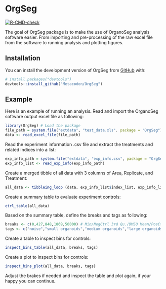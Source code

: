 
<!-- README.md is generated from README.Rmd. Please edit that file -->

# OrgSeg

<!-- badges: start -->

[![R-CMD-check](https://github.com/Metacodon/OrgSeg/actions/workflows/R-CMD-check.yaml/badge.svg)](https://github.com/Metacodon/OrgSeg/actions/workflows/R-CMD-check.yaml)
<!-- badges: end -->

The goal of OrgSeg package is to make the use of OrganoSeg analysis
software easier. From importing and pre-processing of the raw excel file
from the software to running analysis and plotting figures.

## Installation

You can install the development version of OrgSeg from
[GitHub](https://github.com/) with:

``` r
# install.packages("devtools")
devtools::install_github("Metacodon/OrgSeg")
```

## Example

Here is an example of running an analysis. Read and import the OrganoSeg
software output excel file as following:

``` r
library(OrgSeg) # Load the package
file_path = system.file("extdata", "test_data.xls", package = "OrgSeg") # Path to the OrganoSeg output excel file. Here we've provided an example data file included in the package that you can access the path with system.file("extdata", "test_data.xls", package = "OrgSeg").
data <- read_excel_file(file_path)
```

Read the experiment information .csv file and extract the treatments and
related indices into a list:

``` r
exp_info_path = system.file("extdata", "exp_info.csv", package = "OrgSeg") # Path to the experiment information .csv file. Here we've provided an example experiment information .csv file included in the package that you can access the path with system.file("extdata", "test_data.xls", package = "OrgSeg").
exp_info_list <- read_exp_info(exp_info_path)
```

Create a merged tibble of all data with 3 columns of Area, Replicate,
and Treatment:

``` r
all_data <- tibbleing_loop (data, exp_info_list$index_list, exp_info_list$treatments)
```

Create a summary table to evaluate experiment controls:

``` r
ctrl_table(all_data)
```

Based on the summary table, define the breaks and tags as following:

``` r
breaks <- c(0,427,848,1869,50000) # Min/NegCtrl 3rd Qu./DMSO Mean/PosCtrl 3rd Qu./Max
tags <- c("noise","small organoids","medium organoids","large organoids")
```

Create a table to inspect bins for controls:

``` r
inspect_bins_table(all_data, breaks, tags)
```

Create a plot to inspect bins for controls:

``` r
inspect_bins_plot(all_data, breaks, tags)
```

Adjust the brakes if needed and inspect the table and plot again, if
your happy you can continue.
